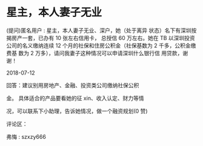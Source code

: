 # 星主，本人妻子无业

(提问)匿名用户 : 星主，本人妻子无业、深户，她（处于离异 状态）名下有深圳按揭房产一套，已办有 10 张左右信用卡， 总授信 60 万左右。她在 TB 以深圳投资公司的名义缴纳连续 12 个月的社保和住房公积金（社保基数为 2 千多，公积金缴费基 数为 2 万多），请问我妻子这种情况可以申请深圳什么银行信 用贷款，谢谢！

2018-07-12

回答：建议别用房地产、金融、投资类公司缴纳社保公积

金。 具体适合的产品要看她的征 xin、收入认定、财力等情

况，可以联系下小助理，告诉她情况，做一个融资规划(0 赞)

评论区：

弗悔 : szxzy666